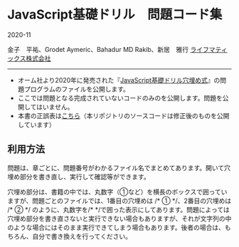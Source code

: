 # JavaScript基礎ドリル　問題コード集

2020-11

金子　平祐、Grodet Aymeric、Bahadur MD Rakib、新居　雅行 [ライフマティックス株式会社](https://lifematics.co.jp "ライフマティックス株式会社")

---

- オーム社より2020年に発売された『[JavaScript基礎ドリル穴埋め式](https://www.ohmsha.co.jp/book/9784274226199/)』の問題プログラムのファイルを公開します。
- ここでは問題となる完成されていないコードのみのを公開します。問題を公開してはいません。
- 本書の正誤表は[こちら](/corrigendum.md)（本リポジトリのソースコードは修正後のものを公開しています）

## 利用方法

問題は、章ごとに、問題番号がわかるファイル名でまとめてあります。開いて穴埋め部分を書き直し、実行して確認等ができます。

穴埋め部分は、書籍の中では、丸数字（①など）を横長のボックスで囲っていますが、問題ごとのファイルでは、1番目の穴埋めは /\* ① \*/、2番目の穴埋めは /\* ② \*/ のように、丸数字を/\* \*/で囲った表示にしてあります。問題によっては穴埋め部分を書き直さないと実行できない場合もありますが、それが文字列の中のような場合にはそのまま実行できてしまう場合もあります。後者の場合は、もちろん、自分で書き換えを行ってください。

